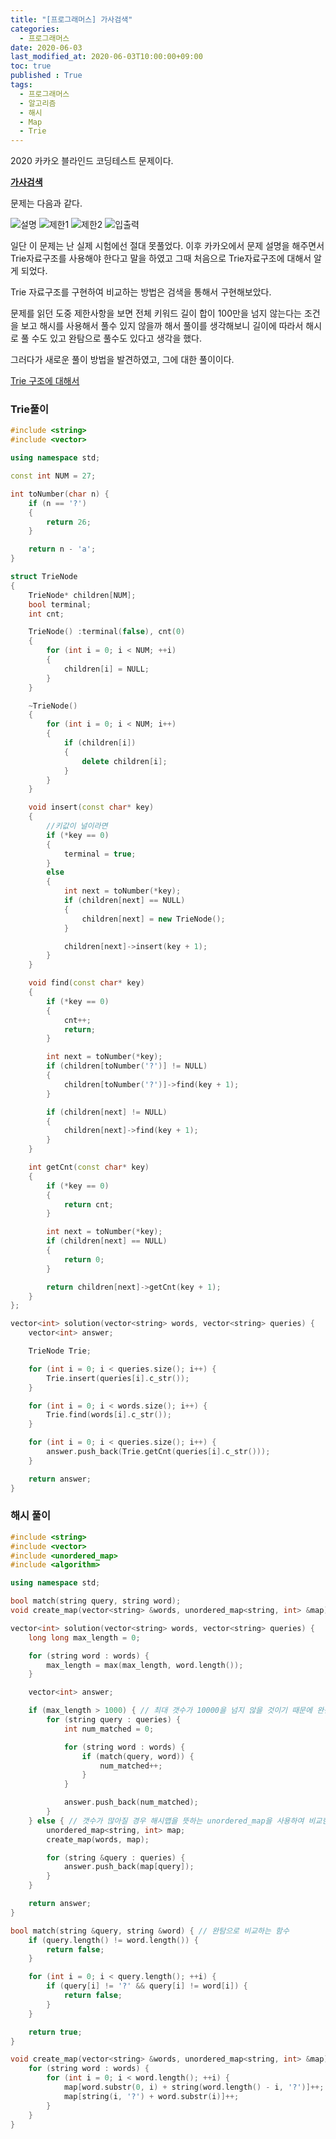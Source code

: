 ```yaml
---
title: "[프로그래머스] 가사검색"
categories: 
  - 프로그래머스
date: 2020-06-03
last_modified_at: 2020-06-03T10:00:00+09:00
toc: true
published : True
tags: 
  - 프로그래머스
  - 알고리즘
  - 해시
  - Map
  - Trie
---
```


2020 카카오 블라인드 코딩테스트 문제이다. 

**[가사검색](https://programmers.co.kr/learn/courses/30/lessons/60060)**

문제는 다음과 같다. 

![설명](/assets/images/프로그래머스/가사검색_문제.png)
![제한1](/assets/images/프로그래머스/가사검색_제한사항1.png)
![제한2](/assets/images/프로그래머스/가사검색_제한사항2.png)
![입출력](/assets/images/프로그래머스/가사검색_입출력.png)


일단 이 문제는 난 실제 시험에선 절대 못풀었다. 이후 카카오에서 문제 설명을 해주면서 Trie자료구조를 사용해야 한다고 말을 하였고 그때 처음으로 Trie자료구조에 대해서 알게 되었다. 

Trie 자료구조를 구현하여 비교하는 방법은 검색을 통해서 구현해보았다. 

문제를 읽던 도중 제한사항을 보면 전체 키워드 길이 합이 100만을 넘지 않는다는 조건을 보고 해시를 사용해서 풀수 있지 않을까 해서 풀이를 생각해보니 길이에 따라서 해시로 풀 수도 있고 완탐으로 풀수도 있다고 생각을 했다. 

그러다가 새로운 풀이 방법을 발견하였고, 그에 대한 풀이이다. 

[Trie 구조에 대해서](https://jooyoung1121.github.io/%EC%9E%90%EB%A3%8C%EA%B5%AC%EC%A1%B0/Trie/)

### Trie풀이
```cpp
#include <string>
#include <vector>

using namespace std;

const int NUM = 27;

int toNumber(char n) {
	if (n == '?')
	{
		return 26;
	}

	return n - 'a';
}

struct TrieNode
{
	TrieNode* children[NUM];
	bool terminal;
	int cnt;

	TrieNode() :terminal(false), cnt(0)
	{
		for (int i = 0; i < NUM; ++i)
		{
			children[i] = NULL;
		}
	}

	~TrieNode()
	{
		for (int i = 0; i < NUM; i++)
		{
			if (children[i])
			{
				delete children[i];
			}
		}
	}

	void insert(const char* key)
	{
		//키값이 널이라면
		if (*key == 0)
		{
			terminal = true;
		}
		else
		{
			int next = toNumber(*key);
			if (children[next] == NULL)
			{
				children[next] = new TrieNode();
			}

			children[next]->insert(key + 1);
		}
	}

	void find(const char* key)
	{
		if (*key == 0)
		{
			cnt++;
			return;
		}

		int next = toNumber(*key);
		if (children[toNumber('?')] != NULL)
		{
			children[toNumber('?')]->find(key + 1);
		}

		if (children[next] != NULL)
		{
			children[next]->find(key + 1);
		}
	}

	int getCnt(const char* key)
	{
		if (*key == 0)
		{
			return cnt;
		}

		int next = toNumber(*key);
		if (children[next] == NULL)
		{
			return 0;
		}

		return children[next]->getCnt(key + 1);
	}
};

vector<int> solution(vector<string> words, vector<string> queries) {
	vector<int> answer;

	TrieNode Trie;

	for (int i = 0; i < queries.size(); i++) {
		Trie.insert(queries[i].c_str());
	}

	for (int i = 0; i < words.size(); i++) {
		Trie.find(words[i].c_str());
	}

	for (int i = 0; i < queries.size(); i++) {
		answer.push_back(Trie.getCnt(queries[i].c_str()));
	}

	return answer;
}

```

### 해시 풀이
```cpp
#include <string>
#include <vector>
#include <unordered_map>
#include <algorithm>

using namespace std;

bool match(string query, string word);
void create_map(vector<string> &words, unordered_map<string, int> &map);

vector<int> solution(vector<string> words, vector<string> queries) {
    long long max_length = 0;

    for (string word : words) {
        max_length = max(max_length, word.length());
    }

    vector<int> answer;

    if (max_length > 1000) { // 최대 갯수가 10000을 넘지 않을 것이기 때문에 완전탐색이 가능하다. 
        for (string query : queries) {
            int num_matched = 0;

            for (string word : words) {
                if (match(query, word)) {
                    num_matched++;
                }
            }

            answer.push_back(num_matched);
        }
    } else { // 갯수가 많아질 경우 해시맵을 뜻하는 unordered_map을 사용하여 비교한다. 
        unordered_map<string, int> map;
        create_map(words, map);

        for (string &query : queries) {
            answer.push_back(map[query]);
        }
    }

    return answer;
}

bool match(string &query, string &word) { // 완탐으로 비교하는 함수 
    if (query.length() != word.length()) {
        return false;
    }

    for (int i = 0; i < query.length(); ++i) {
        if (query[i] != '?' && query[i] != word[i]) {
            return false;
        }
    }

    return true;
}

void create_map(vector<string> &words, unordered_map<string, int> &map) { // 해시 생성
    for (string word : words) {
        for (int i = 0; i < word.length(); ++i) {
            map[word.substr(0, i) + string(word.length() - i, '?')]++;
            map[string(i, '?') + word.substr(i)]++;
        }
    }
}

```
